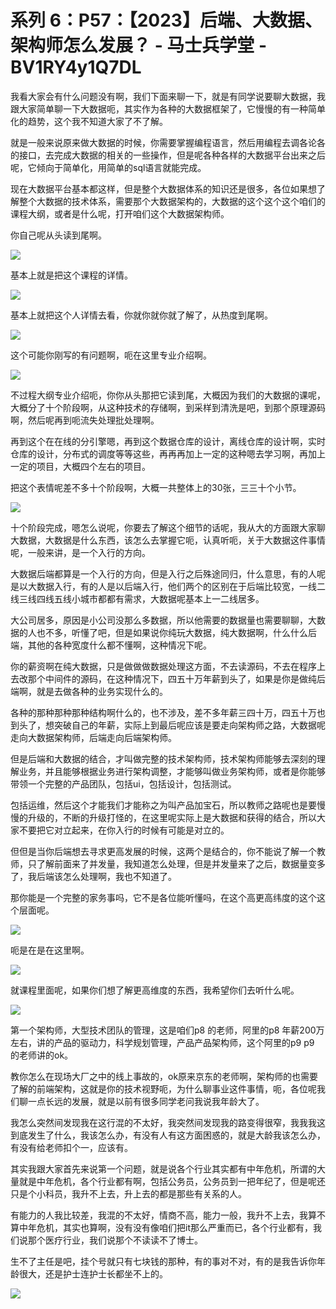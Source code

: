 # 系列 6：P57：【2023】后端、大数据、架构师怎么发展？ - 马士兵学堂 - BV1RY4y1Q7DL

我看大家会有什么问题没有啊，我们下面来聊一下，就是有同学说要聊大数据，我跟大家简单聊一下大数据呃，其实作为各种的大数据框架了，它慢慢的有一种简单化的趋势，这个我不知道大家了不了解。

就是一般来说原来做大数据的时候，你需要掌握编程语言，然后用编程去调各论各的接口，去完成大数据的相关的一些操作，但是呢各种各样的大数据平台出来之后呢，它倾向于简单化，用简单的sql语言就能完成。

现在大数据平台基本都这样，但是整个大数据体系的知识还是很多，各位如果想了解整个大数据的技术体系，需要那个大数据架构的，大数据的这个这个这个咱们的课程大纲，或者是什么呢，打开咱们这个大数据架构师。

你自己呢从头读到尾啊。

![](img/4f8728a19056e6302bb9bae4bbbe6da8_1.png)

基本上就是把这个课程的详情。

![](img/4f8728a19056e6302bb9bae4bbbe6da8_3.png)

基本上就把这个人详情去看，你就你就你就了解了，从热度到尾啊。

![](img/4f8728a19056e6302bb9bae4bbbe6da8_5.png)

这个可能你刚写的有问题啊，呃在这里专业介绍啊。

![](img/4f8728a19056e6302bb9bae4bbbe6da8_7.png)

不过程大纲专业介绍呃，你你从头那把它读到尾，大概因为我们的大数据的课呢，大概分了十个阶段啊，从这种技术的存储啊，到采样到清洗是吧，到那个原理源码啊，然后呢再到呃流失处理批处理啊。

再到这个在在线的分引擎嗯，再到这个数据仓库的设计，离线仓库的设计啊，实时仓库的设计，分布式的调度等等这些，再再再加上一定的这种嗯去学习啊，再加上一定的项目，大概四个左右的项目。

把这个表情呢差不多十个阶段啊，大概一共整体上的30张，三三十个小节。

![](img/4f8728a19056e6302bb9bae4bbbe6da8_9.png)

十个阶段完成，嗯怎么说呢，你要去了解这个细节的话呢，我从大的方面跟大家聊大数据，大数据是什么东西，该怎么去掌握它呃，认真听呃，关于大数据这件事情呢，一般来讲，是一个入行的方向。

大数据后端都算是一个入行的方向，但是入行之后殊途同归，什么意思，有的人呢是以大数据入行，有的人是以后端入行，他们两个的区别在于后端比较宽，一线二线三线四线五线小城市都都有需求，大数据呢基本上一二线居多。

大公司居多，原因是小公司没那么多数据，所以他需要的数据量也需要聊聊，大数据的人也不多，听懂了吧，但是如果说你纯玩大数据，纯大数据啊，什么什么后端，其他的各种宽度什么都不懂啊，这种情况下呢。

你的薪资啊在纯大数据，只是做做做数据处理这方面，不去读源码，不去在程序上去改那个中间件的源码，在这种情况下，四五十万年薪到头了，如果是你是做纯后端啊，就是去做各种的业务实现什么的。

各种的那种那种那种结构啊什么的，也不涉及，差不多年薪三四十万，四五十万也到头了，想突破自己的年薪，实际上到最后呢应该是要走向架构师之路，大数据呢走向大数据架构师，后端走向后端架构师。

但是后端和大数据的结合，才叫做完整的技术架构师，技术架构师能够去深刻的理解业务，并且能够根据业务进行架构调整，才能够叫做业务架构师，或者是你能够带领一个完整的产品团队，包括ui，包括设计，包括测试。

包括运维，然后这个才能我们才能称之为叫产品加宝石，所以教师之路呢也是要慢慢的升级的，不断的升级打怪的，在这里呢实际上是大数据和获得的结合，所以大家不要把它对立起来，在你入行的时候有可能是对立的。

但但是当你后端想去寻求更高发展的时候，这两个是结合的，你不能说了解一个教师，只了解前面来了并发量，我知道怎么处理，但是并发量来了之后，数据量变多了，我后端该怎么处理啊，我也不知道了。

那你能是一个完整的家务事吗，它不是各位能听懂吗，在这个高更高纬度的这个这个层面呢。

![](img/4f8728a19056e6302bb9bae4bbbe6da8_11.png)

呃是在是在这里啊。

![](img/4f8728a19056e6302bb9bae4bbbe6da8_13.png)

就课程里面呢，如果你们想了解更高维度的东西，我希望你们去听什么呢。

![](img/4f8728a19056e6302bb9bae4bbbe6da8_15.png)

第一个架构师，大型技术团队的管理，这是咱们p8 的老师，阿里的p8 年薪200万左右，讲的产品的驱动力，科学规划管理，产品产品架构师，这个阿里的p9 p9 的老师讲的ok。

教你怎么在现场大厂之中的线上事故的，ok原来京东的老师啊，架构师的也需要了解的前端架构，这就是你的技术视野呃，为什么聊事业这件事情，呃，各位呢我们聊一点长远的发展，就是以前有很多同学老问我说我年龄大了。

我怎么突然间发现我在这行混的不太好，我突然间发现我的路变得很窄，我我我这到底发生了什么，我该怎么办，有没有人有这方面困惑的，就是大龄我该怎么办，有没有给老师扣个一，应该有。

其实我跟大家首先来说第一个问题，就是说各个行业其实都有中年危机，所谓的大量就是中年危机，各个行业都有啊，包括公务员，公务员到一把年纪了，但是呢还只是个小科员，我升不上去，升上去的都是那些有关系的人。

有能力的人我比较差，我混的不太好，情商不高，能力一般，我升不上去，我算不算中年危机，其实也算啊，没有没有像咱们把it那么严重而已，各个行业都有，我们说那个医疗行业，我们说那个不读读不了博士。

生不了主任是吧，挂个号就只有七块钱的那种，有的事对不对，有的是我告诉你年龄很大，还是护士连护士长都坐不上的。



![](img/4f8728a19056e6302bb9bae4bbbe6da8_17.png)